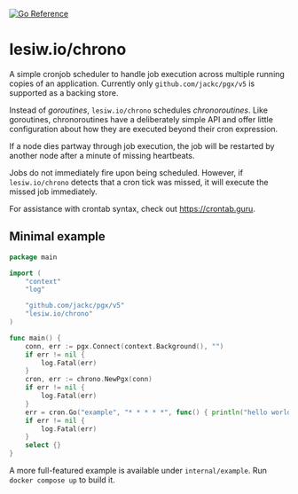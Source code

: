 [![Go
Reference](https://pkg.go.dev/badge/lesiw.io/chrono.svg)](https://pkg.go.dev/lesiw.io/chrono)

# lesiw.io/chrono

A simple cronjob scheduler to handle job execution across multiple running
copies of an application. Currently only `github.com/jackc/pgx/v5` is supported
as a backing store.

Instead of _goroutines_, `lesiw.io/chrono` schedules _chronoroutines_. Like
goroutines, chronoroutines have a deliberately simple API and offer little
configuration about how they are executed beyond their cron expression.

If a node dies partway through job execution, the job will be restarted by
another node after a minute of missing heartbeats.

Jobs do not immediately fire upon being scheduled. However, if
`lesiw.io/chrono` detects that a cron tick was missed, it will execute the
missed job immediately.

For assistance with crontab syntax, check out https://crontab.guru.

## Minimal example

```go
package main

import (
    "context"
    "log"

    "github.com/jackc/pgx/v5"
    "lesiw.io/chrono"
)

func main() {
    conn, err := pgx.Connect(context.Background(), "")
    if err != nil {
        log.Fatal(err)
    }
    cron, err := chrono.NewPgx(conn)
    if err != nil {
        log.Fatal(err)
    }
    err = cron.Go("example", "* * * * *", func() { println("hello world!") })
    if err != nil {
        log.Fatal(err)
    }
    select {}
}
```

A more full-featured example is available under `internal/example`. Run
`docker compose up` to build it.